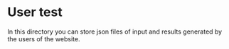 # User test
In this directory you can store json files of input and results generated by the users of the website.
